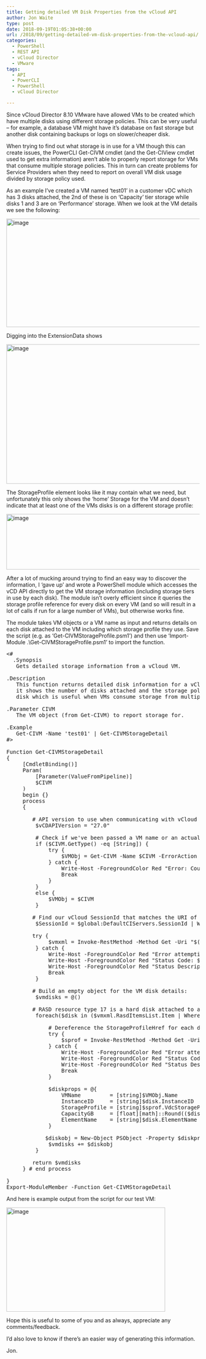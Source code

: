 ```yaml
---
title: Getting detailed VM Disk Properties from the vCloud API
author: Jon Waite
type: post
date: 2018-09-19T01:05:38+00:00
url: /2018/09/getting-detailed-vm-disk-properties-from-the-vcloud-api/
categories:
  - PowerShell
  - REST API
  - vCloud Director
  - VMware
tags:
  - API
  - PowerCLI
  - PowerShell
  - vCloud Director

---
```

Since vCloud Director 8.10 VMware have allowed VMs to be created which have multiple disks using different storage policies. This can be very useful – for example, a database VM might have it’s database on fast storage but another disk containing backups or logs on slower/cheaper disk.

When trying to find out what storage is in use for a VM though this can create issues, the PowerCLI Get-CIVM cmdlet (and the Get-CIView cmdlet used to get extra information) aren’t able to properly report storage for VMs that consume multiple storage policies. This in turn can create problems for Service Providers when they need to report on overall VM disk usage divided by storage policy used.

As an example I’ve created a VM named ‘test01’ in a customer vDC which has 3 disks attached, the 2nd of these is on ‘Capacity’ tier storage while disks 1 and 3 are on ‘Performance’ storage. When we look at the VM details we see the following:

[<img loading="lazy" decoding="async" style="display: inline; background-image: none;" title="image" src="https://kiwicloud.ninja/wp-content/uploads/2018/09/image_thumb.png" alt="image" width="952" height="283" border="0" />][1]

Digging into the ExtensionData shows

[<img loading="lazy" decoding="async" style="display: inline; background-image: none;" title="image" src="https://kiwicloud.ninja/wp-content/uploads/2018/09/image_thumb-1.png" alt="image" width="765" height="364" border="0" />][2]

The StorageProfile element looks like it may contain what we need, but unfortunately this only shows the ‘home’ Storage for the VM and doesn’t indicate that at least one of the VMs disks is on a different storage profile:

[<img loading="lazy" decoding="async" style="display: inline; background-image: none;" title="image" src="https://kiwicloud.ninja/wp-content/uploads/2018/09/image_thumb-2.png" alt="image" width="786" height="145" border="0" />][3]

After a lot of mucking around trying to find an easy way to discover the information, I ‘gave up’ and wrote a PowerShell module which accesses the vCD API directly to get the VM storage information (including storage tiers in use by each disk). The module isn’t overly efficient since it queries the storage profile reference for every disk on every VM (and so will result in a lot of calls if run for a large number of VMs), but otherwise works fine.

The module takes VM objects or a VM name as input and returns details on each disk attached to the VM including which storage profile they use. Save the script (e.g. as ‘Get-CIVMStorageProfile.psm1’) and then use ‘Import-Module .\Get-CIVMStorageProfile.psm1’ to import the function.

<pre class="lang:ps decode:true">&lt;#
  .Synopsis
   Gets detailed storage information from a vCloud VM.

.Description
   This function returns detailed disk information for a vCloud VM. Specifically
   it shows the number of disks attached and the storage policy assigned to each
   disk which is useful when VMs consume storage from multiple policies.

.Parameter CIVM
   The VM object (from Get-CIVM) to report storage for.

.Example
   Get-CIVM -Name 'test01' | Get-CIVMStorageDetail
#&gt;

Function Get-CIVMStorageDetail
{
     [CmdletBinding()]
     Param(
         [Parameter(ValueFromPipeline)]
         $CIVM
     )
     begin {}
     process
     {

        # API version to use when communicating with vCloud Director - API 27.0 is vCloud Director 8.20:
         $vCDAPIVersion = "27.0"
                 
         # Check if we've been passed a VM name or an actual VM object and handle appropriately
         if ($CIVM.GetType() -eq [String]) {
             try {
                 $VMObj = Get-CIVM -Name $CIVM -ErrorAction Stop
             } catch {
                 Write-Host -ForegroundColor Red "Error: Could not find a VM with the name $CIVM."
                 Break
             }
         }
         else {
             $VMObj = $CIVM
         }

        # Find our vCloud SessionId that matches the URI of the VM object:
         $SessionId = $global:DefaultCIServers.SessionId | Where-Object { $VMObj.href -match $_.ServiceUri }

        try {
             $vmxml = Invoke-RestMethod -Method Get -Uri "$($VMObj.href)/virtualHardwareSection/disks" -Headers @{'x-vcloud-authorization'=$SessionId; 'Accept'="application/*+xml;version=$($vCDAPIVersion)"} -ErrorAction Stop
         } catch {
             Write-Host -ForegroundColor Red "Error attempting to get VM details from API:"
             Write-Host -ForegroundColor Red "Status Code: $($_.Exception.Response.StatusCode.value__)"
             Write-Host -ForegroundColor Red "Status Description: $($_.Exception.Response.StatusDescription)"
             Break
         }

        # Build an empty object for the VM disk details:
         $vmdisks = @()

        # RASD resource type 17 is a hard disk attached to a VM:
         foreach($disk in ($vmxml.RasdItemsList.Item | Where-Object -Property ResourceType -eq 17)) {
             
             # Dereference the StorageProfileHref for each disk to get the Storage Profile Name:
             try {
                 $sprof = Invoke-RestMethod -Method Get -Uri "$($disk.HostResource.storageProfileHref)" -Headers @{'x-vcloud-authorization'=$SessionId; 'Accept'="application/*+xml;version=$($vCDAPIVersion)"} -ErrorAction Stop
             } catch {
                 Write-Host -ForegroundColor Red "Error attempting to get Storage Profile Name:"
                 Write-Host -ForegroundColor Red "Status Code: $($_.Exception.Response.StatusCode.value__)"
                 Write-Host -ForegroundColor Red "Status Description: $($_.Exception.Response.StatusDescription)"
                 Break
             }
             
             $diskprops = @{
                 VMName         = [string]$VMObj.Name
                 InstanceID     = [string]$disk.InstanceID
                 StorageProfile = [string]$sprof.VdcStorageProfile.Name
                 CapacityGB     = [float][math]::Round(($disk.VirtualQuantity / 1024 / 1024 / 1024),3)
                 ElementName    = [string]$disk.ElementName
             }

            $diskobj = New-Object PSObject -Property $diskprops
             $vmdisks += $diskobj
         }

        return $vmdisks
     } # end process

}
Export-ModuleMember -Function Get-CIVMStorageDetail</pre>

And here is example output from the script for our test VM:

[<img loading="lazy" decoding="async" style="display: inline; background-image: none;" title="image" src="https://kiwicloud.ninja/wp-content/uploads/2018/09/image_thumb-3.png" alt="image" width="414" height="272" border="0" />][4]

Hope this is useful to some of you and as always, appreciate any comments/feedback.

I’d also love to know if there’s an easier way of generating this information.

Jon.

 [1]: https://kiwicloud.ninja/wp-content/uploads/2018/09/image.png
 [2]: https://kiwicloud.ninja/wp-content/uploads/2018/09/image-1.png
 [3]: https://kiwicloud.ninja/wp-content/uploads/2018/09/image-2.png
 [4]: https://kiwicloud.ninja/wp-content/uploads/2018/09/image-3.png